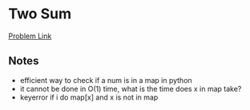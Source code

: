 # Two Sum

[Problem Link](https://leetcode.com/problems/two-sum/)

## Notes

- efficient way to check if a num is in a map in python
- it cannot be done in O(1) time, what is the time does x in map take?
- keyerror if i do map[x] and x is not in map
